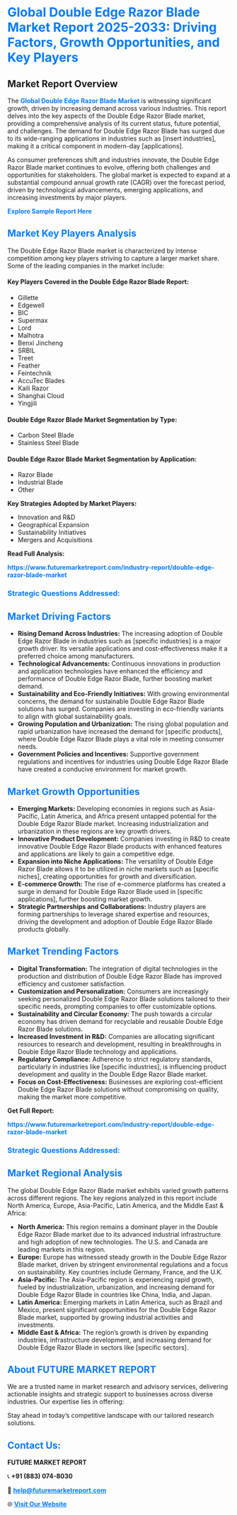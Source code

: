 <h1 style="color: #007BFF;">Global Double Edge Razor Blade Market Report 2025-2033: Driving Factors, Growth Opportunities, and Key Players</h1>

<section id="overview">
<h2>Market Report Overview</h2>
<p>The <a href="https://www.futuremarketreport.com/industry-report/double-edge-razor-blade-market" style="color: #007BFF; text-decoration: none;"><strong>Global Double Edge Razor Blade Market</strong></a> is witnessing significant growth, driven by increasing demand across various industries. This report delves into the key aspects of the Double Edge Razor Blade market, providing a comprehensive analysis of its current status, future potential, and challenges. The demand for Double Edge Razor Blade has surged due to its wide-ranging applications in industries such as [insert industries], making it a critical component in modern-day [applications].</p>
<p>As consumer preferences shift and industries innovate, the Double Edge Razor Blade market continues to evolve, offering both challenges and opportunities for stakeholders. The global market is expected to expand at a substantial compound annual growth rate (CAGR) over the forecast period, driven by technological advancements, emerging applications, and increasing investments by major players.</p>
</section>

<section id="overview">
<p><a href="https://www.futuremarketreport.com/request-sample/reportId=108602" style="color: #007BFF; text-decoration: none;"><strong>Explore Sample Report Here</strong></a></p>
</section>

<section id="key-players">
<h2 style="color: #007BFF;">Market Key Players Analysis</h2>
<p>The Double Edge Razor Blade market is characterized by intense competition among key players striving to capture a larger market share. Some of the leading companies in the market include:</p>
<h4>Key Players Covered in the Double Edge Razor Blade Report:</h4>
<ul><li>Gillette</li><li>Edgewell</li><li>BIC</li><li>Supermax</li><li>Lord</li><li>Malhotra</li><li>Benxi Jincheng</li><li>SRBIL</li><li>Treet</li><li>Feather</li><li>Feintechnik</li><li>AccuTec Blades</li><li>Kaili Razor</li><li>Shanghai Cloud</li><li>Yingjili</li></ul>
<h4>Double Edge Razor Blade Market Segmentation by Type:</h4>
<ul><li>Carbon Steel Blade</li><li>Stainless Steel Blade</li></ul>

<h4>Double Edge Razor Blade Market Segmentation by Application:</h4>
<ul><li>Razor Blade</li><li>Industrial Blade</li><li>Other</li></ul>
<p><strong>Key Strategies Adopted by Market Players:</strong></p>
<ul>
<li>Innovation and R&D</li>
<li>Geographical Expansion</li>
<li>Sustainability Initiatives</li>
<li>Mergers and Acquisitions</li>
</ul>
</section>

<section>
<p><strong>Read Full Analysis: </strong></p><a href="https://www.futuremarketreport.com/industry-report/double-edge-razor-blade-market" style="color: #007BFF; text-decoration: none;"><strong>https://www.futuremarketreport.com/industry-report/double-edge-razor-blade-market</strong></a>
<h3 style="color: #007BFF;">Strategic Questions Addressed:</h3>
</section>

<section id="driving-factors">
<h2 style="color: #007BFF;">Market Driving Factors</h2>
<ul>
<li><strong>Rising Demand Across Industries:</strong> The increasing adoption of Double Edge Razor Blade in industries such as [specific industries] is a major growth driver. Its versatile applications and cost-effectiveness make it a preferred choice among manufacturers.</li>
<li><strong>Technological Advancements:</strong> Continuous innovations in production and application technologies have enhanced the efficiency and performance of Double Edge Razor Blade, further boosting market demand.</li>
<li><strong>Sustainability and Eco-Friendly Initiatives:</strong> With growing environmental concerns, the demand for sustainable Double Edge Razor Blade solutions has surged. Companies are investing in eco-friendly variants to align with global sustainability goals.</li>
<li><strong>Growing Population and Urbanization:</strong> The rising global population and rapid urbanization have increased the demand for [specific products], where Double Edge Razor Blade plays a vital role in meeting consumer needs.</li>
<li><strong>Government Policies and Incentives:</strong> Supportive government regulations and incentives for industries using Double Edge Razor Blade have created a conducive environment for market growth.</li>
</ul>
</section>

<section id="growth-opportunities">
<h2 style="color: #007BFF;">Market Growth Opportunities</h2>
<ul>
<li><strong>Emerging Markets:</strong> Developing economies in regions such as Asia-Pacific, Latin America, and Africa present untapped potential for the Double Edge Razor Blade market. Increasing industrialization and urbanization in these regions are key growth drivers.</li>
<li><strong>Innovative Product Development:</strong> Companies investing in R&D to create innovative Double Edge Razor Blade products with enhanced features and applications are likely to gain a competitive edge.</li>
<li><strong>Expansion into Niche Applications:</strong> The versatility of Double Edge Razor Blade allows it to be utilized in niche markets such as [specific niches], creating opportunities for growth and diversification.</li>
<li><strong>E-commerce Growth:</strong> The rise of e-commerce platforms has created a surge in demand for Double Edge Razor Blade used in [specific applications], further boosting market growth.</li>
<li><strong>Strategic Partnerships and Collaborations:</strong> Industry players are forming partnerships to leverage shared expertise and resources, driving the development and adoption of Double Edge Razor Blade products globally.</li>
</ul>
</section>

<section id="trending-factors">
<h2 style="color: #007BFF;">Market Trending Factors</h2>
<ul>
<li><strong>Digital Transformation:</strong> The integration of digital technologies in the production and distribution of Double Edge Razor Blade has improved efficiency and customer satisfaction.</li>
<li><strong>Customization and Personalization:</strong> Consumers are increasingly seeking personalized Double Edge Razor Blade solutions tailored to their specific needs, prompting companies to offer customizable options.</li>
<li><strong>Sustainability and Circular Economy:</strong> The push towards a circular economy has driven demand for recyclable and reusable Double Edge Razor Blade solutions.</li>
<li><strong>Increased Investment in R&D:</strong> Companies are allocating significant resources to research and development, resulting in breakthroughs in Double Edge Razor Blade technology and applications.</li>
<li><strong>Regulatory Compliance:</strong> Adherence to strict regulatory standards, particularly in industries like [specific industries], is influencing product development and quality in the Double Edge Razor Blade market.</li>
<li><strong>Focus on Cost-Effectiveness:</strong> Businesses are exploring cost-efficient Double Edge Razor Blade solutions without compromising on quality, making the market more competitive.</li>
</ul>
</section>

<section>
<p><strong>Get Full Report: </strong></p><a href="https://www.futuremarketreport.com/industry-report/double-edge-razor-blade-market" style="color: #007BFF; text-decoration: none;"><strong>https://www.futuremarketreport.com/industry-report/double-edge-razor-blade-market</strong></a>
<h3 style="color: #007BFF;">Strategic Questions Addressed:</h3>
</section>


<section id="regional-analysis">
<h2 style="color: #007BFF;">Market Regional Analysis</h2>
<p>The global Double Edge Razor Blade market exhibits varied growth patterns across different regions. The key regions analyzed in this report include North America, Europe, Asia-Pacific, Latin America, and the Middle East & Africa:</p>
<ul>
<li><strong>North America:</strong> This region remains a dominant player in the Double Edge Razor Blade market due to its advanced industrial infrastructure and high adoption of new technologies. The U.S. and Canada are leading markets in this region.</li>
<li><strong>Europe:</strong> Europe has witnessed steady growth in the Double Edge Razor Blade market, driven by stringent environmental regulations and a focus on sustainability. Key countries include Germany, France, and the U.K.</li>
<li><strong>Asia-Pacific:</strong> The Asia-Pacific region is experiencing rapid growth, fueled by industrialization, urbanization, and increasing demand for Double Edge Razor Blade in countries like China, India, and Japan.</li>
<li><strong>Latin America:</strong> Emerging markets in Latin America, such as Brazil and Mexico, present significant opportunities for the Double Edge Razor Blade market, supported by growing industrial activities and investments.</li>
<li><strong>Middle East & Africa:</strong> The region’s growth is driven by expanding industries, infrastructure development, and increasing demand for Double Edge Razor Blade in sectors like [specific sectors].</li>
</ul>
</section>

<footer>
<h2 style="color: #007BFF;">About FUTURE MARKET REPORT</h2>
<p>We are a trusted name in market research and advisory services, delivering actionable insights and strategic support to businesses across diverse industries. Our expertise lies in offering:</p>

<p>Stay ahead in today’s competitive landscape with our tailored research solutions.</p>

<h2 style="color: #007BFF;">Contact Us:</h2>
<p><strong>FUTURE MARKET REPORT</strong></p>
<p>📞 <strong>+91 (883) 074-8030</strong></p>
<p>📧 <strong><a href="mailto:help@futuremarketreport.com" style="color: #007BFF;">help@futuremarketreport.com</a></strong></p>
<p>🌐 <strong><a href="https://www.futuremarketreport.com/" style="color: #007BFF;">Visit Our Website</a></strong></p>
</footer>